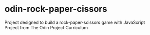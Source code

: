 # odin-rock-paper-cissors

Project designed to build a rock-paper-scissors game with JavaScript
Project from The Odin Project Curriculum
